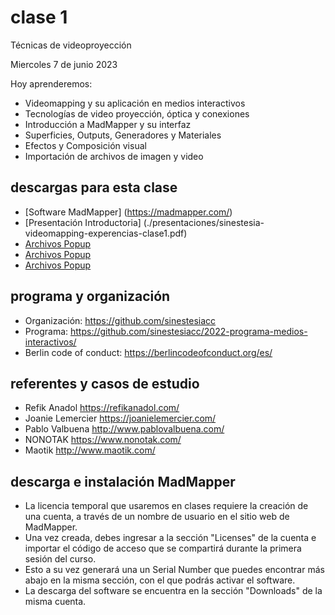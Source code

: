 # clase 1

Técnicas de videoproyección

Miercoles 7 de junio 2023

Hoy aprenderemos:

- Videomapping y su aplicación en medios interactivos
- Tecnologías de video proyección, óptica y conexiones
- Introducción a MadMapper y su interfaz
- Superficies, Outputs, Generadores y Materiales
- Efectos y Composición visual
- Importación de archivos de imagen y video

## descargas para esta clase

- [Software MadMapper] (https://madmapper.com/)
- [Presentación Introductoria] (./presentaciones/sinestesia-videomapping-experencias-clase1.pdf)
- [Archivos Popup](https://madmapper.com/)
- [Archivos Popup](./presentaciones/sinestesia-videomapping-experiencias-clase1.pdf)
- [Archivos Popup](./archivos/popup.pdf)

## programa y organización

- Organización: https://github.com/sinestesiacc
- Programa: https://github.com/sinestesiacc/2022-programa-medios-interactivos/
- Berlin code of conduct: https://berlincodeofconduct.org/es/

## referentes y casos de estudio

- Refik Anadol https://refikanadol.com/
- Joanie Lemercier https://joanielemercier.com/
- Pablo Valbuena http://www.pablovalbuena.com/
- NONOTAK https://www.nonotak.com/
- Maotik http://www.maotik.com/

## descarga e instalación MadMapper

- La licencia temporal que usaremos en clases requiere la creación de una cuenta, a través de un nombre de usuario en el sitio web de MadMapper.
- Una vez creada, debes ingresar a la sección "Licenses" de la cuenta e importar el código de acceso que se compartirá durante la primera sesión del curso.
- Esto a su vez generará una un Serial Number que puedes encontrar más abajo en la misma sección, con el que podrás activar el software.
- La descarga del software se encuentra en la sección "Downloads" de la misma cuenta. 
